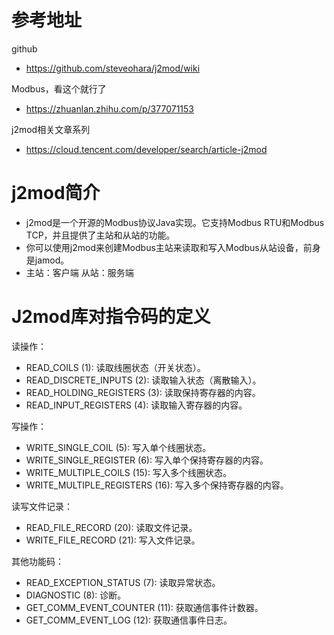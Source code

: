 # 参考地址
github
- https://github.com/steveohara/j2mod/wiki

Modbus，看这个就行了
- https://zhuanlan.zhihu.com/p/377071153

j2mod相关文章系列
- https://cloud.tencent.com/developer/search/article-j2mod

# j2mod简介
- j2mod是一个开源的Modbus协议Java实现。它支持Modbus RTU和Modbus TCP，并且提供了主站和从站的功能。
- 你可以使用j2mod来创建Modbus主站来读取和写入Modbus从站设备，前身是jamod。
- 主站：客户端 从站：服务端

# J2mod库对指令码的定义
读操作：
- READ_COILS (1): 读取线圈状态（开关状态）。
- READ_DISCRETE_INPUTS (2): 读取输入状态（离散输入）。
- READ_HOLDING_REGISTERS (3): 读取保持寄存器的内容。
- READ_INPUT_REGISTERS (4): 读取输入寄存器的内容。

写操作：
- WRITE_SINGLE_COIL (5): 写入单个线圈状态。
- WRITE_SINGLE_REGISTER (6): 写入单个保持寄存器的内容。
- WRITE_MULTIPLE_COILS (15): 写入多个线圈状态。
- WRITE_MULTIPLE_REGISTERS (16): 写入多个保持寄存器的内容。

读写文件记录：
- READ_FILE_RECORD (20): 读取文件记录。
- WRITE_FILE_RECORD (21): 写入文件记录。

其他功能码：
- READ_EXCEPTION_STATUS (7): 读取异常状态。
- DIAGNOSTIC (8): 诊断。
- GET_COMM_EVENT_COUNTER (11): 获取通信事件计数器。
- GET_COMM_EVENT_LOG (12): 获取通信事件日志。